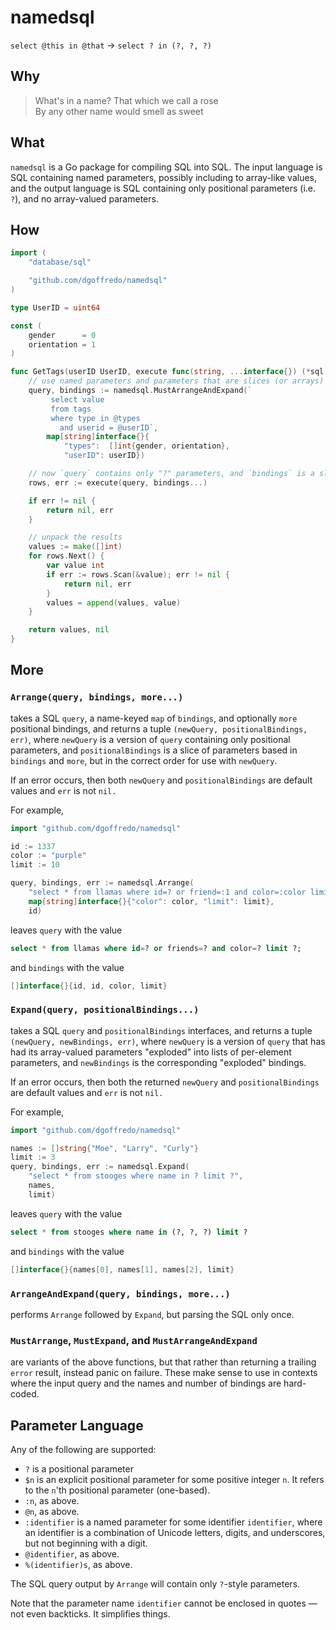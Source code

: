 namedsql
========
`select @this in @that` → `select ? in (?, ?, ?)`

Why
---
> What's in a name? That which we call a rose <br/>
> By any other name would smell as sweet

What
----
`namedsql` is a Go package for compiling SQL into SQL.  The input language is
SQL containing named parameters, possibly including to array-like values, and
the output language is SQL containing only positional parameters (i.e. `?`),
and no array-valued parameters.

How
---
```Go
import (
	"database/sql"

	"github.com/dgoffredo/namedsql"
)

type UserID = uint64

const (
	gender      = 0
	orientation = 1
)

func GetTags(userID UserID, execute func(string, ...interface{}) (*sql.Rows, error)) ([]int, error) {
	// use named parameters and parameters that are slices (or arrays)
	query, bindings := namedsql.MustArrangeAndExpand(`
         select value
         from tags
         where type in @types
           and userid = @userID`,
		map[string]interface{}{
			"types":  []int{gender, orientation},
			"userID": userID})

	// now `query` contains only "?" parameters, and `bindings` is a slice
	rows, err := execute(query, bindings...)

	if err != nil {
		return nil, err
	}

	// unpack the results
	values := make([]int)
	for rows.Next() {
		var value int
		if err := rows.Scan(&value); err != nil {
			return nil, err
		}
		values = append(values, value)
	}

	return values, nil
}
```

More
----
### `Arrange(query, bindings, more...)`
takes a SQL `query`, a name-keyed `map` of `bindings`, and optionally `more`
positional bindings, and returns a tuple `(newQuery, positionalBindings, err)`,
where `newQuery` is a version of `query` containing only positional
parameters, and `positionalBindings` is a slice of parameters based in
`bindings` and `more`, but in the correct order for use with `newQuery`.

If an error occurs, then both `newQuery` and `positionalBindings` are
default values and `err` is not `nil.`

For example,
```Go
import "github.com/dgoffredo/namedsql"

id := 1337
color := "purple"
limit := 10

query, bindings, err := namedsql.Arrange(
	"select * from llamas where id=? or friend=:1 and color=:color limit :limit;",
	map[string]interface{}{"color": color, "limit": limit},
	id)
```
leaves `query` with the value
```sql
select * from llamas where id=? or friends=? and color=? limit ?;
```
and `bindings` with the value
```Go
[]interface{}{id, id, color, limit}
```

### `Expand(query, positionalBindings...)`
takes a SQL `query` and `positionalBindings` interfaces, and returns a tuple
`(newQuery, newBindings, err)`, where `newQuery` is a version of `query`
that has had its array-valued parameters "exploded" into lists of
per-element parameters, and `newBindings` is the corresponding "exploded"
bindings.

If an error occurs, then both the returned `newQuery` and `positionalBindings`
are default values and `err` is not `nil.`

For example,
```Go
import "github.com/dgoffredo/namedsql"

names := []string{"Moe", "Larry", "Curly"}
limit := 3
query, bindings, err := namedsql.Expand(
    "select * from stooges where name in ? limit ?",
    names,
    limit)
```
leaves `query` with the value
```sql
select * from stooges where name in (?, ?, ?) limit ?
```
and `bindings` with the value
```Go
[]interface{}{names[0], names[1], names[2], limit}
```

### `ArrangeAndExpand(query, bindings, more...)`
performs `Arrange` followed by `Expand`, but parsing the SQL only once.

### `MustArrange`, `MustExpand`, and `MustArrangeAndExpand`
are variants of the above functions, but that rather than returning a trailing
`error` result, instead panic on failure.  These make sense to use in contexts
where the input query and the names and number of bindings are hard-coded.

Parameter Language
------------------
Any of the following are supported:
- `?` is a positional parameter
- `$n` is an explicit positional parameter for some positive integer `n`.
  It refers to the `n`'th positional parameter (one-based).
- `:n`, as above.
- `@n`, as above.
- `:identifier` is a named parameter for some identifier `identifier`, where an
  identifier is a combination of Unicode letters, digits, and underscores, but
  not beginning with a digit.
- `@identifier`, as above.
- `%(identifier)s`, as above.

The SQL query output by `Arrange` will contain only `?`-style parameters.

Note that the parameter name `identifier` cannot be enclosed in quotes &mdash;
not even backticks.  It simplifies things.
